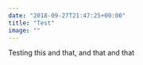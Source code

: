 ```yaml
---
date: "2018-09-27T21:47:25+00:00"
title: "Test"
image: ""
---
```

Testing this and that, and that and that
